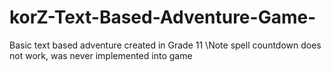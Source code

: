 # korZ-Text-Based-Adventure-Game-
Basic text based adventure created in Grade 11
\Note spell countdown does not work, was never implemented into game
